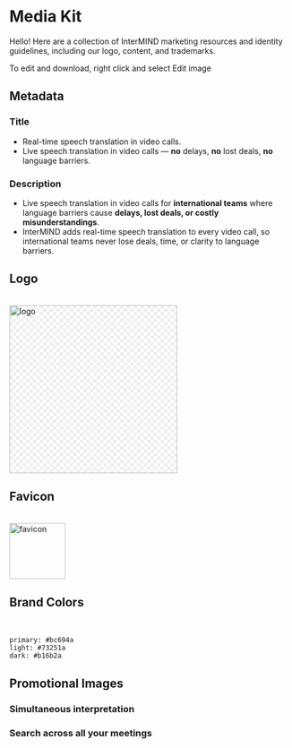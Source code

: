 # Media Kit

Hello! Here are a collection of InterMIND marketing resources and identity guidelines, including our logo, content, and trademarks.

To edit and download, right click and select Edit image

## Metadata

### Title

- Real-time speech translation in video calls.
- Live speech translation in video calls — **no** delays, **no** lost deals, **no** language barriers.

### Description

- Live speech translation in video calls for **international teams** where language barriers cause **delays, lost deals, or costly misunderstandings**.
- InterMIND adds real-time speech translation to every video call, so international teams never lose deals, time, or clarity to language barriers.

## Logo

<br>
<img src="/media-kit/logo-1-1.png" class="transparency-grid" alt="logo" width="300" >

## Favicon

<br>
<img src="/favicon.svg" alt="favicon" width="100">

## Brand Colors

<br>

```
primary: #bc694a
light: #73251a
dark: #b16b2a
```

## Promotional Images

### Simultaneous interpretation

<ImageGrid :images="[
  { src: '/media-kit/animals-cartoon-3-2.png', alt: 'Simultaneous interpretation' },
  { src: '/media-kit/animals-cartoon-1-1.png', alt: 'Simultaneous interpretation' },
  { src: '/media-kit/5.png', alt: 'Simultaneous interpretation' },
  { src: '/media-kit/6.png', alt: 'Simultaneous interpretation' },
  { src: '/media-kit/animals-5-4.png', alt: 'Simultaneous interpretation' },
]"/>

### Search across all your meetings

<ImageGrid :images="[
  { src: '/2d.png', alt: 'Simultaneous interpretation' },
  { src: '/2l.png', alt: 'Simultaneous interpretation' },
]"/>

<style>

.transparency-grid {
    background-color: #ffffff;
    background-image: 
        linear-gradient(45deg, #eeeeee 25%, transparent 25%, transparent 75%, #eeeeee 75%),
        linear-gradient(45deg, #eeeeee 25%, transparent 25%, transparent 75%, #eeeeee 75%);
    background-size: 12px 12px;
    background-position: 0 0, 6px 6px;
}

</style>
